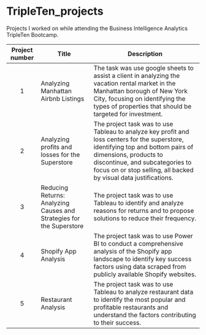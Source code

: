# TripleTen_projects
Projects I worked on while attending the Business Intelligence Analytics TripleTen Bootcamp.


| Project number | Title | Description |
| :-----------: | ----------- | ----------- |
| 1 | Analyzing Manhattan Airbnb Listings | The task was use google sheets to assist a client in analyzing the vacation rental market in the Manhattan borough of New York City, focusing on identifying the types of properties that should be targeted for investment. |
| 2 | Analyzing profits and losses for the Superstore | The project task was to use Tableau to analyze key profit and loss centers for the superstore, identifying top and bottom pairs of dimensions, products to discontinue, and subcategories to focus on or stop selling, all backed by visual data justifications. |
| 3 | Reducing Returns: Analyzing Causes and Strategies for the Superstore | The project task was to use Tableau to identify and analyze reasons for returns and to propose solutions to reduce their frequency. |
| 4 | Shopify App Analysis | The project task was to use Power BI to conduct a comprehensive analysis of the Shopify app landscape to identify key success factors using data scraped from publicly available Shopify websites. |
| 5 | Restaurant Analysis | The project task was to use Tableau to analyze restaurant data to identify the most popular and profitable restaurants and understand the factors contributing to their success. |
